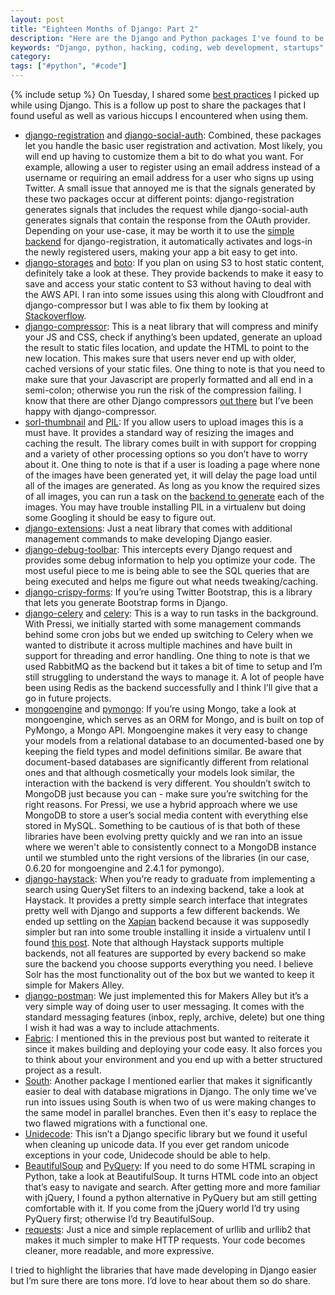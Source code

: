 ```yaml
---
layout: post
title: "Eighteen Months of Django: Part 2"
description: "Here are the Django and Python packages I've found to be useful after working with Django over the past 18 months."
keywords: "Django, python, hacking, coding, web development, startups"
category:
tags: ["#python", "#code"]
---
```

{% include setup %}
On Tuesday, I shared some <a href="http://dangoldin.com/2013/05/07/eighteen-months-of-django/" target="_blank">best practices</a> I picked up while using Django. This is a follow up post to share the packages that I found useful as well as various hiccups I encountered when using them.

<ul class="bulleted">
    <li>
    <a href="https://django-registration.readthedocs.org/en/latest/index.html" target="_blank">django-registration</a> and <a href="http://django-social-auth.readthedocs.org/en/latest/" target="_blank">django-social-auth</a>: Combined, these packages let you handle the basic user registration and activation. Most likely, you will end up having to customize them a bit to do what you want. For example, allowing a user to register using an email address instead of a username or requiring an email address for a user who signs up using Twitter. A small issue that annoyed me is that the signals generated by these two packages occur at different points: django-registration generates signals that includes the request while django-social-auth generates signals that contain the response from the OAuth provider. Depending on your use-case, it may be worth it to use the <a href="https://django-registration.readthedocs.org/en/latest/simple-backend.html" target="_blank">simple backend</a> for django-registration, it automatically activates and logs-in the newly registered users, making your app a bit easy to get into.</li>
    <li><a href="http://django-storages.readthedocs.org/en/latest/" target="_blank">django-storages</a> and <a href="http://docs.pythonboto.org/en/latest/" target="_blank">boto</a>: If you plan on using S3 to host static content, definitely take a look at these. They provide backends to make it easy to save and access your static content to S3 without having to deal with the AWS API. I ran into some issues using this along with Cloudfront and django-compressor but I was able to fix them by looking at <a href="http://stackoverflow.com/questions/8688815/django-compressor-how-to-write-to-s3-read-from-cloudfront" target="_blank">Stackoverflow</a>.</li>
    <li><a href="http://django-compressor.readthedocs.org/en/latest/" target="_blank">django-compressor</a>: This is a neat library that will compress and minify your JS and CSS, check if anything’s been updated, generate an upload the result to static files location, and update the HTML to point to the new location. This makes sure that users never end up with older, cached versions of your static files. One thing to note is that you need to make sure that your Javascript are properly formatted and all end in a semi-colon; otherwise you run the risk of the compression failing. I know that there are other Django compressors <a href="http://django-pipeline.readthedocs.org/en/latest/" target="_blank">out there</a> but I’ve been happy with django-compressor.</li>
    <li><a href="http://sorl-thumbnail.readthedocs.org/en/latest/" target="_blank">sorl-thumbnail</a> and <a href="http://www.pythonware.com/products/pil/" target="_blank">PIL</a>: If you allow users to upload images this is a must have. It provides a standard way of resizing the images and caching the result. The library comes built in with support for cropping and a variety of other processing options so you don’t have to worry about it. One thing to note is that if a user is loading a page where none of the images have been generated yet, it will delay the page load until all of the images are generated. As long as you know the required sizes of all images, you can run a task on the <a href="http://sorl-thumbnail.readthedocs.org/en/latest/examples.html#low-level-api-examples" target="_blank">backend to generate</a> each of the images. You may have trouble installing PIL in a virtualenv but doing some Googling it should be easy to figure out.</li>
    <li><a href="http://pythonhosted.org/django-extensions/" target="_blank">django-extensions</a>: Just a neat library that comes with additional management commands to make developing Django easier.</li>
    <li><a href="https://github.com/django-debug-toolbar/django-debug-toolbar" target="_blank">django-debug-toolbar</a>: This intercepts every Django request and provides some debug information to help you optimize your code. The most useful piece to me is being able to see the SQL queries that are being executed and helps me figure out what needs tweaking/caching.</li>
    <li><a href="http://django-crispy-forms.readthedocs.org/en/latest/" target="_blank">django-crispy-forms</a>: If you’re using Twitter Bootstrap, this is a library that lets you generate Bootstrap forms in Django.</li>
    <li><a href="http://docs.celeryproject.org/en/latest/django/" target="_blank">django-celery</a> and <a href="http://celeryproject.org/" target="_blank">celery</a>: This is a way to run tasks in the background. With Pressi, we initially started with some management commands behind some cron jobs but we ended up switching to Celery when we wanted to distribute it across multiple machines and have built in support for threading and error handling. One thing to note is that we used RabbitMQ as the backend but it takes a bit of time to setup and I’m still struggling to understand the ways to manage it. A lot of people have been using Redis as the backend successfully and I think I’ll give that a go in future projects.</li>
    <li><a href="http://mongoengine.org/" target="_blank">mongoengine</a> and <a href="http://api.mongodb.org/python/current/" target="_blank">pymongo</a>: If you’re using Mongo, take a look at mongoengine, which serves as an ORM for Mongo, and is built on top of PyMongo, a Mongo API. Mongoengine makes it very easy to change your models from a relational database to an documented-based one by keeping the field types and model definitions similar. Be aware that document-based databases are significantly different from relational ones and that although cosmetically your models look similar, the interaction with the backend is very different. You shouldn’t switch to MongoDB just because you can - make sure you’re switching for the right reasons. For Pressi, we use a hybrid approach where we use MongoDB to store a user’s social media content with everything else stored in MySQL. Something to be cautious of is that both of these libraries have been evolving pretty quickly and we ran into an issue where we weren't able to consistently connect to a MongoDB instance until we stumbled unto the right versions of the libraries (in our case, 0.6.20 for mongoengine and 2.4.1 for pymongo).</li>
    <li><a href="http://haystacksearch.org/" target="_blank">django-haystack</a>: When you’re ready to graduate from implementing a search using QuerySet filters to an indexing backend, take a look at Haystack. It provides a pretty simple search interface that integrates pretty well with Django and supports a few different backends. We ended up settling on the <a href="http://xapian.org/" target="_blank">Xapian</a> backend because it was supposedly simpler but ran into some trouble installing it inside a virtualenv until I found <a href="https://gist.github.com/vinilios/199025" target="_blank">this post</a>. Note that although Haystack supports multiple backends, not all features are supported by every backend so make sure the backend you choose supports everything you need. I believe Solr has the most functionality out of the box but we wanted to keep it simple for Makers Alley.</li>
    <li><a href="https://django-postman.readthedocs.org/en/latest/quickstart.html" target="_blank">django-postman</a>: We just implemented this for Makers Alley but it’s a very simple way of doing user to user messaging. It comes with the standard messaging features (inbox, reply, archive, delete) but one thing I wish it had was a way to include attachments.</li>
    <li><a href="http://docs.fabfile.org/en/1.6/" target="_blank">Fabric</a>: I mentioned this in the previous post but wanted to reiterate it since it makes building and deploying your code easy. It also forces you to think about your environment and you end up with a better structured project as a result.</li>
    <li><a href="http://south.aeracode.org/" target="_blank">South</a>: Another package I mentioned earlier that makes it significantly easier to deal with database migrations in Django. The only time we've run into issues using South is when two of us were making changes to the same model in parallel branches. Even then it's easy to replace the two flawed migrations with a functional one.</li>
    <li><a href="https://pypi.python.org/pypi/Unidecode" target="_blank">Unidecode</a>: This isn’t a Django specific library but we found it useful when cleaning up unicode data. If you ever get random unicode exceptions in your code, Unidecode should be able to help.</li>
    <li><a href="http://www.crummy.com/software/BeautifulSoup/" target="_blank">BeautifulSoup</a> and <a href="http://pythonhosted.org/pyquery/index.html" target="_blank">PyQuery</a>: If you need to do some HTML scraping in Python, take a look at BeautifulSoup. It turns HTML code into an object that’s easy to navigate and search. After getting more and more familiar with jQuery, I found a python alternative in PyQuery but am still getting comfortable with it. If you come from the jQuery world I’d try using PyQuery first; otherwise I’d try BeautifulSoup.</li>
    <li><a href="http://docs.python-requests.org/en/latest/" target="_blank">requests</a>: Just a nice and simple replacement of urllib and urllib2 that makes it much simpler to make HTTP requests. Your code becomes cleaner, more readable, and more expressive.</li>
</ul>

I tried to highlight the libraries that have made developing in Django easier but I’m sure there are tons more. I’d love to hear about them so do share.